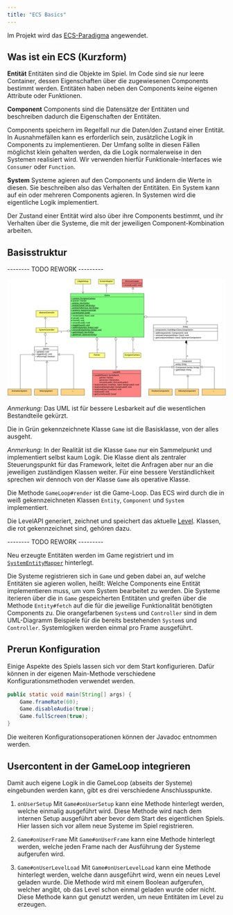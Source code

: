 ```yaml
---
title: "ECS Basics"
---
```


Im Projekt wird das [ECS-Paradigma](https://en.wikipedia.org/wiki/Entity_component_system) angewendet.

## Was ist ein ECS (Kurzform)

**Entität**
Entitäten sind die Objekte im Spiel. Im Code sind sie nur leere Container, dessen Eigenschaften über die zugewiesenen Components bestimmt werden. Entitäten haben neben den Components keine eigenen Attribute oder Funktionen.

**Component**
Components sind die Datensätze der Entitäten und beschreiben dadurch die Eigenschaften der Entitäten.

Components speichern im Regelfall nur die Daten/den Zustand einer Entität. In Ausnahmefällen kann es erforderlich sein, zusätzliche Logik in Components zu implementieren. Der Umfang sollte in diesen Fällen möglichst klein gehalten werden, da die Logik normalerweise in den Systemen realisiert wird. Wir verwenden hierfür Funktionale-Interfaces wie `Consumer` oder `Function`.

**System**
Systeme agieren auf den Components und ändern die Werte in diesen. Sie beschreiben also das Verhalten der Entitäten. Ein System kann auf ein oder mehreren Components agieren. In Systemen wird die eigentliche Logik implementiert.

Der Zustand einer Entität wird also über ihre Components bestimmt, und ihr Verhalten über die Systeme, die mit der jeweiligen Component-Kombination arbeiten.

## Basisstruktur

-------- TODO REWORK ---------

![Struktur ECS](./img/ecs.png)

*Anmerkung:* Das UML ist für bessere Lesbarkeit auf die wesentlichen Bestandteile gekürzt.

Die in Grün gekennzeichnete Klasse `Game` ist die Basisklasse, von der alles ausgeht.

*Anmerkung*: In der Realität ist die Klasse `Game` nur ein Sammelpunkt und implementiert selbst kaum Logik. Die Klasse dient als zentraler Steuerungspunkt für das Framework, leitet die Anfragen aber nur an die jeweiligen zuständigen Klassen weiter. Für eine bessere Verständlichkeit sprechen wir dennoch von der Klasse `Game` als operative Klasse.

Die Methode `GameLoop#render` ist die Game-Loop. Das ECS wird durch die in weiß gekennzeichneten Klassen `Entity`, `Component` und `System` implementiert.

Die LevelAPI generiert, zeichnet und speichert das aktuelle [Level](./level/readme.md). Klassen, die rot gekennzeichnet sind, gehören dazu.

-------- TODO REWORK ---------

Neu erzeugte Entitäten werden im Game registriert und im [`SystemEntityMapper`](./system_entity_mapper.md) hinterlegt.

Die Systeme registrieren sich in `Game` und geben dabei an, auf welche Entitäten sie agieren wollen, heißt: Welche Components eine Entität implementieren muss, um vom System bearbeitet zu werden. Die Systeme iterieren über die in `Game` gespeicherten Entitäten und greifen über die Methode `Entity#fetch` auf die für die jeweilige Funktionalität benötigten Components zu. Die orangefarbenen `System`s und `Controller` sind in dem UML-Diagramm Beispiele für die bereits bestehenden `System`s und `Controller`. Systemlogiken werden einmal pro Frame ausgeführt.

## Prerun Konfiguration

Einige Aspekte des Spiels lassen sich vor dem Start konfigurieren. Dafür können in der eigenen Main-Methode verschiedene Konfigurationsmethoden verwendet werden.

```java
public static void main(String[] args) {
    Game.frameRate(60);
    Game.disableAudio(true);
    Game.fullScreen(true);
}
```

Die weiteren Konfigurationsoperationen können der Javadoc entnommen werden.

## Usercontent in der GameLoop integrieren

Damit auch eigene Logik in die GameLoop (abseits der Systeme) eingebunden werden kann, gibt es drei verschiedene Anschlusspunkte.

1. `onUserSetup`
Mit `Game#onUserSetup` kann eine Methode hinterlegt werden, welche einmalig ausgeführt wird. Diese Methode wird nach dem internen Setup ausgeführt aber bevor dem Start des eigentlichen Spiels. Hier lassen sich vor allem neue Systeme im Spiel registrieren.

2. `Game#onUserFrame`
Mit `Game#onUserFrame` kann eine Methode hinterlegt werden, welche jeden Frame nach der Ausführung der Systeme aufgerufen wird.

3. `Game#onUserLevelLoad`
Mit `Game#onUserLevelLoad` kann eine Methode hinterlegt werden, welche dann ausgeführt wird, wenn ein neues Level geladen wurde. Die Methode wird mit einem Boolean aufgerufen, welcher angibt, ob das Level schon einmal geladen wurde oder nicht. Diese Methode kann gut genutzt werden, um neue Entitäten im Level zu erzeugen.
